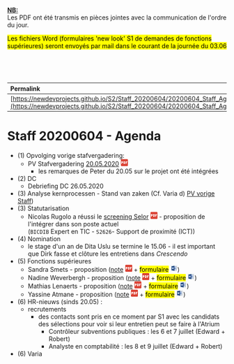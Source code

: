<link rel="stylesheet" href="https://newdevprojects.github.io/S2/S2.css">
<link rel="stylesheet" href="S2.css">

<u><b>NB:</b></u>  
Les PDF ont été transmis en pièces jointes avec la communication de l'ordre du jour.  

<mark>Les fichiers Word (formulaires 'new look' S1 de demandes de fonctions supérieures) seront envoyés par mail dans le courant de la journée du 03.06</mark>

&nbsp;

&nbsp;

| Permalink |
| :--- |
| [https://newdevprojects.github.io/S2/Staff_20200604/20200604_Staff_Agenda.html](https://newdevprojects.github.io/S2/Staff_20200604/20200604_Staff_Agenda.html) | 

# Staff 20200604 - Agenda

* (1) Opvolging vorige stafvergadering:
	* PV Stafvergadering [20.05.2020](20200520_Staff_PV.pdf) ![](pdf.png)
		* les remarques de Peter du 20.05 sur le projet ont été intégrées
* (2) DC 
	* Debriefing DC 26.05.2020 
* (3) Analyse kernprocessen - Stand van zaken (Cf. Varia d) [PV vorige Staff](20200520_Staff_PV.pdf))
* (3) Statutarisation
	* Nicolas Rugolo a réussi le [screening Selor](Nicolas_Rugolo_Selor.pdf) ![](pdf.png) - proposition de l'intégrer dans son poste actuel<br>(`BICDIB` Expert en TIC - `S2626`- Support de proximité (ICT))
* (4) Nomination
	* le stage d'un an de Dita Uslu se termine le 15.06 - il est important que Dirk fasse et clôture les entretiens dans *Crescendo*
* (5) Fonctions supérieures
	* Sandra Smets - proposition ([note](Note_000374_fxsup_Sandra_Smets.pdf) ![](pdf.png) + <mark>formulaire</mark> ![](word.jpg))
	* Nadine Weverbergh - proposition ([note](Note_000375_fxsup_Nadine_Weverbergh.pdf) ![](pdf.png) + <mark>formulaire</mark> ![](word.jpg))
	* Mathias Lenaerts - proposition ([note](Note_000376_fxsup_Mathias_Lenaerts.pdf) ![](pdf.png) + <mark>formulaire</mark> ![](word.jpg))
	* Yassine Atmane - proposition ([note](Note_000377_fxsup_Yassine_Atmane.pdf) ![](pdf.png) + <mark>formulaire</mark> ![](word.jpg))
* (6) HR-nieuws (sinds 20.05) :
	* recrutements 
		* des contacts sont pris en ce moment par S1 avec les candidats des sélections pour voir si leur entretien peut se faire à l'Atrium
			* Contrôleur subventions publiques : les 6 et 7 juillet (Edward + Robert)
			* Analyste en comptabilité : les 8 et 9 juillet (Edward + Robert)
* (6) Varia


	
